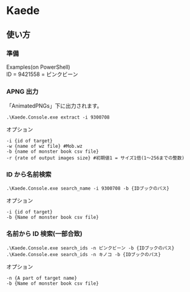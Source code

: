 # Kaede

## 使い方

### 準備

Examples(on PowerShell)<br>
ID = 9421558 = ピンクビーン

### APNG 出力

「AnimatedPNGs」下に出力されます。

```
.\Kaede.Console.exe extract -i 9300708
```

オプション

```
-i {id of target}
-w {name of wz file} #Mob.wz
-b {name of monster book csv file}
-r {rate of output images size} #初期値1 = サイズ1倍(1～256までの整数)
```

### ID から名前検索

```
.\Kaede.Console.exe search_name -i 9300708 -b {IDブックのパス}
```

オプション

```
-i {id of target}
-b {Name of monster book csv file}
```

### 名前から ID 検索(一部合致)

```
.\Kaede.Console.exe search_ids -n ピンクビーン -b {IDブックのパス}
.\Kaede.Console.exe search_ids -n キノコ -b {IDブックのパス}
```

オプション

```
-n {A part of target name}
-b {Name of monster book csv file}
```
